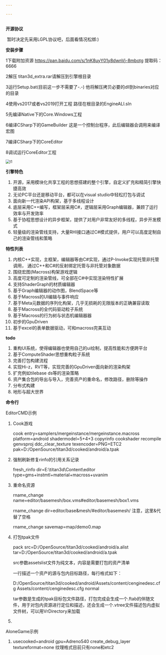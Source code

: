```yaml
---

---
```


```

```

**开源协议**

​	暂时决定先采用LGPL协议吧，后面看情况松绑:)

**安装步骤**

1下载附加资源
	https://pan.baidu.com/s/1nK8uyY01y8dwnVj-8mbotg 提取码：6666 

2解压
	titan3d_extra.rar请解压到引擎根目录

3运行Setup.bat(目前这一步不需要了-.-)
	他将解压拷贝必要的dll到binaries对应的目录

4使用vs2017或者vs2019打开工程
	路径在根目录的EngineALl.sln

5先编译Native下的Core.Windows工程

6编译CSharp下的GameBuilder
	这是一个控制台程序，此后编辑器会调用来编译宏图

7编译CSharp下的CoreEditor

8调试运行CoreEditor工程

<img src="https://github.com/johnson3d/titan3d/blob/master/document/pic/t1.png" alt="t1" style="zoom: 80%;" />

**引擎特色**

1. 开源，采用模块化共享工程的思想搭建的整个引擎，自定义扩充和精简引擎快捷高效
2. 无论PC平台还是移动平台，都可以在visual studio中轻松打包与调试
3. 面向新一代渲染API构架，基于多线程设计
4. 底层采用C++编写，框架层采用C#，逻辑层采用Graph编辑器，兼顾了运行效率与开发效率
5. 基于协程思想设计的异步框架，提供了对用户非常友好的多线程，异步开发模式
6. 轻量级的渲染管线支持，大量RHI接口通过C#模式提供，用户可以高度定制自己的渲染管线和策略

**特性列表**

1. 内核C++实现，主框架，编辑器等由C#实现，通过P-Invoke实现托管非托管调用， 通过C++和C#的反射绑定托管与非托管对象数据
3. 围绕宏图(Macross)构架游戏逻辑
4. 高度可定制的渲染管线，可全部在C#中实现渲染特性扩展
5. 支持ShaderGraph的材质编辑器
6. 基于Graph编辑器的动作图，BlendSpace等
7. 基于Macross的UI编辑与事件响应
8. 基于Meta元数据的序列化构架，几乎无损耗的无限版本的正确兼容读取
9. 基于Macross的全代码驱动粒子系统
10. 基于Macross的行为树与状态机编辑器器
11. 初步的GpuDriven
12. 基于excel的表单数据驱动，可和macross完美互动

**todo**

1. 重构UI系统，使得编辑器也使用自己的ui绘制，提高性能和方便跨平台
2. 基于ComputeShader思想重构粒子系统
3. 完善打包构建流程
4. 实现Hi-z，RVT等，实现完善的GpuDriven面向新的渲染构架
5. 扩充例如tilebase ds等的渲染策略
6. 资产集合包的导出与导入，完善资产的重命名，修改路径，删除等操作
7. 分布式构建
8. 地形与超大世界

**命令行**

EditorCMD示例

1. Cook游戏

   cook entry=samplers/mergeinstance/mergeinstance.macross platform=android shadermodel=5+4+3 copyrinfo cookshader recompile genvsproj ddc_clear_texture texencoder=PNG+ETC2 pak=D:/OpenSource/titan3d/cooked/android/a.tpak

2. 强制刷新修复rinfo的引用关系记录

   fresh_rinfo dir=E:\titan3d\Content\editor  type=gms+instmtl+material+macross+uvanim

3. 重命名资源

   rname_change  name=editor/basemesh/box.vms#editor/basemesh/box1.vms

   rname_change  dir=editor/base&mesh/#editor/basemesh/ 注意，这里&代替了空格

   rname_change  savemap=map/demo0.map

4. 打包tpak文件

   pack src=D:/OpenSource/titan3d/cooked/android/a.alist tar=D:/OpenSource/titan3d/cooked/android/a.tpak

   src参数assetslist文件为纯文本，内容是需要打包的资产清单

   一行描述一个资产的源与包内目标路径，每行格式如下：

   D:/OpenSource/titan3d/cooked/android/Assets/content/cenginedesc.cfg Assets/content/cenginedesc.cfg normal

   tar参数是生成的tpak目标包文件路径，打包完成会生成一个.ftab的伴随文件，用于对包内资源进行定位和描述，还会生成一个.vtree文件描述包内虚拟文件树，可以用VrDirectory来加载

5. 

AloneGame示例

1. usecooked=android gpu=Adreno540 create_debug_layer textureformat=none 纹理格式目前只有none和etc2